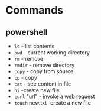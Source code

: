 # Commands

## powershell 
- ```ls``` - list contents
- ```pwd``` - current working directory
- ```rm``` - remove
- ```rmdir``` - remove directory
- ```copy``` - copy from source
- ```cp``` - copy
- ```cat``` - see content in file
- ```ni``` -create new file
- ```curl``` "url" - invoke a web request
- ```touch``` new.txt- create a new file
